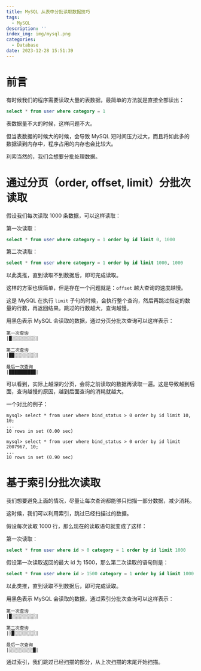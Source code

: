 ```yaml
---
title: MySQL 从表中分批读取数据技巧
tags:
  - MySQL
description: ''
index_img: img/mysql.png
categories:
  - Database
date: 2023-12-28 15:51:39
---
```



# 前言

有时候我们的程序需要读取大量的表数据，最简单的方法就是直接全部读出：

```sql
select * from user where category = 1
```

表数据量不大的时候，这样问题不大。

但当表数据的时候大的时候，会导致 MySQL 短时间压力过大，而且将如此多的数据读到内存中，程序占用的内存也会比较大。

利索当然的，我们会想要分批处理数据。


# 通过分页（order, offset, limit）分批次读取

假设我们每次读取 1000 条数据，可以这样读取：

第一次读取：

```sql
select * from user where category = 1 order by id limit 0, 1000
```

第二次读取：

```sql
select * from user where category = 1 order by id limit 1000, 1000
```

以此类推，直到读取不到数据后，即可完成读取。

这样的方案也很简单，但是存在一个问题就是：`offset` 越大查询的速度越慢。

这是 MySQL 在执行 `limit` 子句的时候，会执行整个查询，然后再跳过指定的数量的行数，再返回结果。跳过的行数越大，查询越慢。

用黑色表示 MySQL 会读取的数据，通过分页分批次查询可以这样表示：

```
第一次查询
|█░░░░░░░░░|

第二次查询
|██░░░░░░░░|

最后一次查询
|██████████|
```

可以看到，实际上越深的分页，会将之前读取的数据再读取一遍。这是导致越到后面，查询越慢的原因，越到后面查询的消耗就越大。

一个对比的例子：

```
mysql> select * from user where bind_status > 0 order by id limit 10, 10;
...
10 rows in set (0.00 sec)

mysql> select * from user where bind_status > 0 order by id limit 2007967, 10;
...
10 rows in set (0.90 sec)
```


# 基于索引分批次读取

我们想要避免上面的情况，尽量让每次查询都能够只扫描一部分数据，减少消耗。

这时候，我们可以利用索引，跳过已经扫描过的数据。

假设每次读取 1000 行，那么现在的读取语句就变成了这样：

第一次读取：

```sql
select * from user where id > 0 category = 1 order by id limit 1000
```

假设第一次读取返回的最大 id 为 1500，那么第二次读取的语句则是：

```sql
select * from user where id > 1500 category = 1 order by id limit 1000
```

以此类推，直到读取不到数据后，即可完成读取。

用黑色表示 MySQL 会读取的数据，通过索引分批次查询可以这样表示：

```
第一次查询
|█░░░░░░░░░|

第二次查询
|░█░░░░░░░░|

最后一次查询
|░░░░░░░░░█|
```

通过索引，我们跳过已经扫描的部分，从上次扫描的末尾开始扫描。

